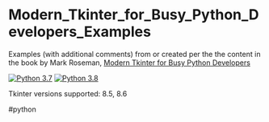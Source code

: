 # Modern_Tkinter_for_Busy_Python_Developers_Examples
Examples (with additional comments) from or created per the the content in the book by Mark Roseman, [Modern Tkinter for Busy Python Developers](https://www.amazon.com/Modern-Tkinter-Busy-Python-Developers-ebook/dp/B0071QDNLO)

[![Python 3.7](https://img.shields.io/badge/python-3.7-&?labelColor=3E434A&colorB=006281&logo=python)](https://www.python.org/downloads/release/python-370/)
[![Python 3.8](https://img.shields.io/badge/python-3.8-&?labelColor=3E434A&colorB=006281&logo=python)](https://www.python.org/downloads/release/python-380/)

Tkinter versions supported: 8.5, 8.6

#python

